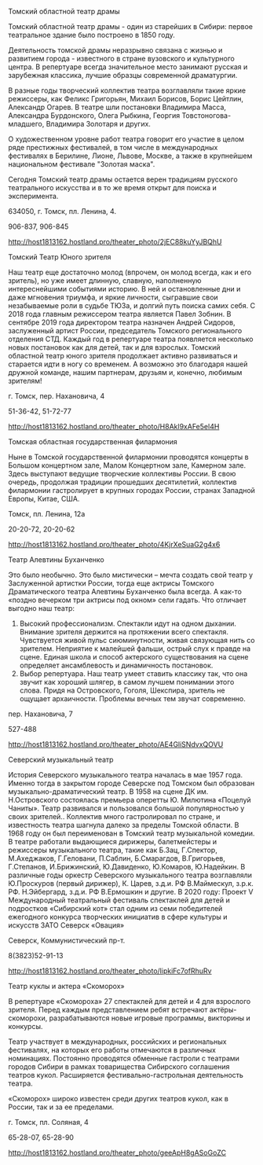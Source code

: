 Томский областной театр драмы


Томский областной театр драмы - один из старейших в Сибири: первое театральное здание было построено в 1850 году.

Деятельность томской драмы неразрывно связана с жизнью и развитием города - известного в стране вузовского и культурного центра. В репертуаре всегда значительное место занимают русская и зарубежная классика, лучшие образцы современной драматургии. 
 
В разные годы творческий коллектив театра возглавляли такие яркие режиссеры, как Феликс Григорьян, Михаил Борисов, Борис Цейтлин, Александр Огарев. В театре шли постановки Владимира Масса, Александра Бурдонского, Олега Рыбкина, Георгия Товстоногова-младшего, Владимира Золотаря и других.

О художественном уровне работ театра говорит его участие в целом ряде престижных фестивалей, в том числе в международных фестивалях в Берилине, Лионе, Львове, Москве, а также в крупнейшем национальном фестивале "Золотая маска". 
 
Сегодня Томский театр драмы остается верен традициям русского театрального искусства и в то же время открыт для поиска и эксперимента.


634050, г. Томск, пл. Ленина, 4.

906-837, 906-845

http://host1813162.hostland.pro/theater_photo/2jEC88kuYyJBQhU




Томский Театр Юного зрителя

Наш театр еще достаточно молод (впрочем, он молод всегда, как и его зритель), но уже имеет длинную, славную, наполненную интереснейшими событиями историю. В ней и остановленные дни и даже мгновения триумфа, и яркие личности, сыгравшие свои незабываемые роли в судьбе ТЮЗа, и долгий путь поиска самих себя.
С 2018 года главным режиссером театра является Павел Зобнин. В сентябре 2019 года директором театра назначен Андрей Сидоров, заслуженный артист России, председатель Томского регионального отделения СТД.
Каждый год в репертуаре театра появляется несколько новых постановок как для детей, так и для взрослых. Томский областной театр юного зрителя продолжает активно развиваться и старается идти в ногу со временем. А возможно это благодаря нашей дружной команде, нашим партнерам, друзьям и, конечно, любимым зрителям!


г. Томск, пер. Нахановича, 4

51-36-42, 51-72-77

http://host1813162.hostland.pro/theater_photo/H8Akl9xAFe5el4H




Томская областная государственная филармония

Ныне в Томской государственной филармонии проводятся концерты в Большом концертном зале, Малом Концертном зале, Камерном зале. Здесь выступают ведущие творческие коллективы России. В свою очередь, продолжая традиции прошедших десятилетий, коллектив филармонии гастролирует в крупных городах России, странах Западной Европы, Китае, США.

Томск, пл. Ленина, 12а

20-20-72, 20-20-62

http://host1813162.hostland.pro/theater_photo/4KjrXeSuaG2g4x6




Театр Алевтины Буханченко

Это было необычно. Это было мистически – мечта создать свой театр у Заслуженной артистки России, тогда еще актрисы Томского Драматического театра Алевтины Буханченко была всегда. А как-то «поздно вечерком три актрисы под окном» сели гадать.
Что отличает выгодно наш театр:
1. Высокий профессионализм. Спектакли идут на одном дыхании. Внимание зрителя держится на протяжении всего спектакля. Чувствуется живой пульс сиюминутности, живая связующая нить со зрителем. Неприятие к малейшей фальши, острый слух к правде на сцене. Единая школа и способ актерского существования на сцене определяет ансамблевость и динамичность постановок.
2. Выбор репертуара. Наш театр умеет ставить классику так, что она звучит как хороший шлягер, в самом лучшем понимании этого слова. Придя на Островского, Гоголя, Шекспира, зритель не ощущает архаичности. Проблемы вечных тем звучат современно.

пер. Нахановича, 7

527-488

http://host1813162.hostland.pro/theater_photo/AE4GliSNdvxQOVU




Северский музыкальный театр

История Северского музыкального театра началась в мае 1957 года. Именно тогда в закрытом городе Северске  под Томском был образован музыкально-драматический театр. В 1958 на сцене ДК им. Н.Островского состоялась премьера оперетты Ю. Милютина «Поцелуй Чаниты».  Театр развивался и пользовался большой популярностью у своих зрителей..  Коллектив много гастролировал по стране, и известность театра шагнула далеко за пределы Томской области.  В 1968 году он был переименован в Томский театр музыкальной комедии.
В театре работали выдающиеся дирижеры, балетмейстеры  и режиссеры музыкального театра, такие как Б.Зац, Г.Спектор, М.Ахеджаков, Г.Геловани, П.Саблин, Б.Смарагдов, В.Григорьев, Г.Степанов, И.Брижинский, Ю.Давиденко, Ю.Комаров, Ю.Надейкин.
В различные годы оркестр Северского музыкального театра возглавляли Ю.Проскуров (первый дирижер), К. Царев, з.д.и. РФ В.Маймескул, з.р.к. РФ. Н.Эйбергард, з.д.и. РФ В.Ермошкин и другие. 
В 2020 году:
Проект V Международный театральный фестиваль спектаклей для детей и подростков «Сибирский кот» стал одним из семи победителей ежегодного конкурса творческих инициатив в сфере культуры и искусств ЗАТО Северск «Овация»

Северск, Коммунистический пр-т.

8(3823)52-91-13

http://host1813162.hostland.pro/theater_photo/lipkiFc7ofRhuRv




Театр куклы и актера «Скоморох»


В репертуаре «Скомороха» 27 спектаклей для детей и 4 для взрослого зрителя. Перед каждым представлением ребят встречают актёры-скоморохи, разрабатываются новые игровые программы, викторины и конкурсы.

Театр участвует в международных, российских и региональных фестивалях, на которых его работы отмечаются в различных номинациях. Постоянно проводятся обменные гастроли с театрами городов Сибири в рамках товарищества Сибирского соглашения театров кукол. Расширяется фестивально-гастрольная деятельность театра.

«Скоморох» широко известен среди других театров кукол, как в России, так и за ее пределами.


г. Томск, пл. Соляная, 4

65-28-07, 65-28-90

http://host1813162.hostland.pro/theater_photo/geeApH8gASoGoZC









